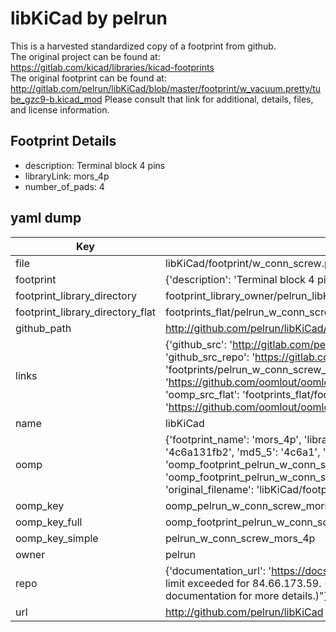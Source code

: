 # libKiCad by pelrun  
This is a harvested standardized copy of a footprint from github.  
The original project can be found at:  
https://gitlab.com/kicad/libraries/kicad-footprints  
The original footprint can be found at:
http://gitlab.com/pelrun/libKiCad/blob/master/footprint/w_vacuum.pretty/tube_gzc9-b.kicad_mod
Please consult that link for additional, details, files, and license information.  
## Footprint Details
* description: Terminal block 4 pins  
* libraryLink: mors_4p  
* number_of_pads: 4  
## yaml dump  
| Key | Value |  
| --- | --- |  
| file | libKiCad/footprint/w_conn_screw.pretty/mors_4p.kicad_mod |  
| footprint | {'description': 'Terminal block 4 pins', 'libraryLink': 'mors_4p', 'number_of_pads': 4} |  
| footprint_library_directory | footprint_library_owner/pelrun_libKiCad |  
| footprint_library_directory_flat | footprints_flat/pelrun_w_conn_screw_mors_4p/working |  
| github_path | http://github.com/pelrun/libKiCad/blob/master/footprint/w_conn_screw.pretty/mors_4p.kicad_mod |  
| links | {'github_src': 'http://gitlab.com/pelrun/libKiCad/blob/master/footprint/w_vacuum.pretty/tube_gzc9-b.kicad_mod', 'github_src_repo': 'https://gitlab.com/kicad/libraries/kicad-footprints', 'oomp_bot': 'footprints/pelrun_w_conn_screw_mors_4p/working', 'oomp_bot_github': 'https://github.com/oomlout/oomlout_oomp_footprint_bot/tree/main/footprints/pelrun_w_conn_screw_mors_4p/working', 'oomp_src_flat': 'footprints_flat/footprints_flat/pelrun_w_conn_screw_mors_4p/working', 'oomp_src_flat_github': 'https://github.com/oomlout/oomlout_oomp_footprint_src/tree/main/footprints_flat/pelrun_w_conn_screw_mors_4p/working'} |  
| name | libKiCad |  
| oomp | {'footprint_name': 'mors_4p', 'library_name': 'w_conn_screw', 'md5': '4c6a131fb2761c072588d8b0fb4ad20c', 'md5_10': '4c6a131fb2', 'md5_5': '4c6a1', 'md5_6': '4c6a13', 'oomp_key': 'oomp_pelrun_w_conn_screw_mors_4p', 'oomp_key_extra': 'oomp_footprint_pelrun_w_conn_screw_mors_4p', 'oomp_key_full': 'oomp_footprint_pelrun_w_conn_screw_mors_4p_4c6a13', 'oomp_key_simple': 'pelrun_w_conn_screw_mors_4p', 'original_filename': 'libKiCad/footprint/w_conn_screw.pretty/mors_4p.kicad_mod', 'owner_name': 'pelrun'} |  
| oomp_key | oomp_pelrun_w_conn_screw_mors_4p |  
| oomp_key_full | oomp_footprint_pelrun_w_conn_screw_mors_4p |  
| oomp_key_simple | pelrun_w_conn_screw_mors_4p |  
| owner | pelrun |  
| repo | {'documentation_url': 'https://docs.github.com/rest/overview/resources-in-the-rest-api#rate-limiting', 'message': "API rate limit exceeded for 84.66.173.59. (But here's the good news: Authenticated requests get a higher rate limit. Check out the documentation for more details.)"} |  
| url | http://github.com/pelrun/libKiCad |  

